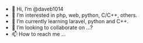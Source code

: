 - 👋 Hi, I’m @daveb1014
- 👀 I’m interested in php, web, python, C/C++, others.
- 🌱 I’m currently learning laravel, python and C++.
- 💞️ I’m looking to collaborate on ...?
- 📫 How to reach me ...

<!---
daveb1014/daveb1014 is a ✨ special ✨ repository because its `README.md` (this file) appears on your GitHub profile.
You can click the Preview link to take a look at your changes.
--->
